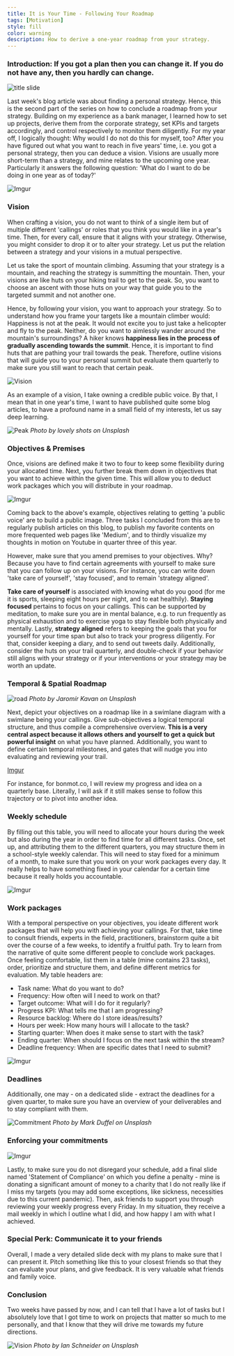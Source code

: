 ```yaml
---
title: It is Your Time - Following Your Roadmap
tags: [Motivation]
style: fill
color: warning
description: How to derive a one-year roadmap from your strategy.
---
```

### Introduction: If you got a plan then you can change it. If you do not have any, then you hardly can change.

![title slide](https://i.imgur.com/u046lWY.png)

Last week's blog article was about finding a personal strategy. Hence, this is the second part of the series on how to conclude a roadmap from your strategy. Building on my experience as a bank manager, I learned how to set up projects, derive them from the corporate strategy, set KPIs and targets accordingly, and control respectively to monitor them diligently. For my year off, I logically thought: Why would I do not do this for myself, too?
After you have figured out what you want to reach in five years' time, i.e. you got a personal strategy, then you can deduce a vision. Visions are usually more short-term than a strategy, and mine relates to the upcoming one year. Particularly it answers the following question: 'What do I want to do be doing in one year as of today?'

![Imgur](https://i.imgur.com/vajGFlD.png)

### Vision

When crafting a vision, you do not want to think of a single item but of multiple different 'callings' or roles that you think you would like in a year's time.
Then, for every call, ensure that it aligns with your strategy. Otherwise, you might consider to drop it or to alter your strategy. Let us put the relation between a strategy and your visions in a mutual perspective.

Let us take the sport of mountain climbing. Assuming that your strategy is a mountain, and reaching the strategy is summitting the mountain. Then, your visions are like huts on your hiking trail to get to the peak. So, you want to choose an ascent with those huts on your way that guide you to the targeted summit and not another one.

Hence, by following your vision, you want to approach your strategy. So to understand how you frame your targets like a mountain climber would:
Happiness is not at the peak. It would not excite you to just take a helicopter and fly to the peak. Neither, do you want to aimlessly wander around the mountain's surroundings? A hiker knows __happiness lies in the process of gradually ascending towards the summit__.
Hence, it is important to find huts that are pathing your trail towards the peak. Therefore, outline visions that will guide you to your personal summit but evaluate them quarterly to make sure you still want to reach that certain peak.

![Vision](https://i.imgur.com/ITds412.png)

As an example of a vision, I take owning a credible public voice. By that, I mean that in one year's time, I want to have published quite some blog articles, to have a profound name in a small field of my interests, let us say deep learning.

![Peak](https://images.unsplash.com/photo-1535224206242-487f7090b5bb?ixlib=rb-1.2.1&ixid=eyJhcHBfaWQiOjEyMDd9&auto=format&fit=crop&w=1350&q=80)
*Photo by lovely shots on Unsplash*

### Objectives & Premises

Once, visions are defined make it two to four to keep some flexibility during your allocated time. Next, you further break them down in objectives that you want to achieve within the given time. This will allow you to deduct work packages which you will distribute in your roadmap.

![Imgur](https://i.imgur.com/y4JGD78.png)

Coming back to the above's example, objectives relating to getting 'a public voice' are to build a public image. Three tasks I concluded from this are to regularly publish articles on this blog, to publish my favorite contents on more frequented web pages like 'Medium', and to thirdly visualize my thoughts in motion on Youtube in quarter three of this year.

However, make sure that you amend premises to your objectives. Why? Because you have to find certain agreements with yourself to make sure that you can follow up on your visions. For instance, you can write down 'take care of yourself', 'stay focused', and to remain 'strategy aligned'.

__Take care of yourself__ is associated with knowing what do you good (for me it is sports, sleeping eight hours per night, and to eat healthily).
__Staying focused__ pertains to focus on your callings. This can be supported by meditation, to make sure you are in mental balance, e.g. to run frequently as physical exhaustion and to exercise yoga to stay flexible both physically and mentally.
Lastly, __strategy aligned__ refers to keeping the goals that you for yourself for your time span but also to track your progress diligently. For that, consider keeping a diary, and to send out tweets daily. Additionally, consider the huts on your trail quarterly, and double-check if your behavior still aligns with your strategy or if your interventions or your strategy may be worth an update.

### Temporal & Spatial Roadmap

![road](https://images.unsplash.com/photo-1498637841888-108c6b723fcb?ixlib=rb-1.2.1&ixid=eyJhcHBfaWQiOjEyMDd9&auto=format&fit=crop&w=1491&q=80)
*Photo by Jaromír Kavan on Unsplash*

Next, depict your objectives on a roadmap like in a swimlane diagram with a swimlane being your callings. Give sub-objectives a logical temporal structure, and thus compile a comprehensive overview. **This is a very central aspect because it allows others and yourself to get a quick but powerful insight** on what you have planned. Additionally, you want to define certain temporal milestones, and gates that will nudge you into evaluating and reviewing your trail.

[Imgur](https://i.imgur.com/WeE77A2.png)

For instance, for bonmot.co, I will review my progress and idea on a quarterly base. Literally, I will ask if it still makes sense to follow this trajectory or to pivot into another idea.

### Weekly schedule

By filling out this table, you will need to allocate your hours during the week but also during the year in order to find time for all different tasks. Once, set up, and attributing them to the different quarters, you may structure them in a school-style weekly calendar. This will need to stay fixed for a minimum of a month, to make sure that you work on your work packages every day. It really helps to have something fixed in your calendar for a certain time because it really holds you accountable.

![Imgur](https://i.imgur.com/YHe26qv.png)

### Work packages

With a temporal perspective on your objectives, you ideate different work packages that will help you with achieving your callings. For that, take time to consult friends, experts in the field, practitioners, brainstorm quite a bit over the course of a few weeks, to identify a fruitful path.
Try to learn from the narrative of quite some different people to conclude work packages. Once feeling comfortable, list them in a table (mine contains 23 tasks), order, prioritize and structure them, and define different metrics for evaluation. My table headers are:

- Task name: What do you want to do?
- Frequency: How often will I need to work on that?
- Target outcome: What will I do for it regularly?
- Progress KPI: What tells me that I am progressing?
- Resource backlog: Where do I store ideas/results?
- Hours per week: How many hours will I allocate to the task?
- Starting quarter: When does it make sense to start with the task?
- Ending quarter: When should I focus on the next task within the stream?
- Deadline frequency: When are specific dates that I need to submit?

![Imgur](https://i.imgur.com/iTHPndo.png)

### Deadlines

Additionally, one may - on a dedicated slide - extract the deadlines for a given quarter, to make sure you have an overview of your deliverables and to stay compliant with them.

![Commitment](https://images.unsplash.com/photo-1508726096737-5ac7ca26345f?ixlib=rb-1.2.1&ixid=eyJhcHBfaWQiOjEyMDd9&auto=format&fit=crop&w=1300&q=80)
*Photo by Mark Duffel on Unsplash*

### Enforcing your commitments

![Imgur](https://i.imgur.com/kcSQau3.png)

Lastly, to make sure you do not disregard your schedule, add a final slide named 'Statement of Compliance' on which you define a penalty - mine is donating a significant amount of money to a charity that I do not really like if I miss my targets (you may add some exceptions, like sickness, necessities due to this current pandemic). Then, ask friends to support you through reviewing your weekly progress every Friday.
In my situation, they receive a mail weekly in which I outline what I did, and how happy I am with what I achieved.

### Special Perk: Communicate it to your friends

Overall, I made a very detailed slide deck with my plans to make sure that I can present it. Pitch something like this to your closest friends so that they can evaluate your plans, and give feedback. It is very valuable what friends and family voice.

### Conclusion

Two weeks have passed by now, and I can tell that I have a lot of tasks but I absolutely love that I got time to work on projects that matter so much to me personally, and that I know that they will drive me towards my future directions.

![Vision](https://images.unsplash.com/photo-1455849318743-b2233052fcff?ixlib=rb-1.2.1&ixid=eyJhcHBfaWQiOjEyMDd9&auto=format&fit=crop&w=1350&q=80)
*Photo by Ian Schneider on Unsplash*

<script id="dsq-count-scr" src="//duerr.disqus.com/count.js" async></script>
